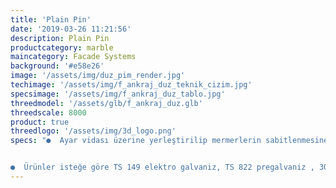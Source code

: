 ```yaml
---
title: 'Plain Pin'
date: '2019-03-26 11:21:56'
description: Plain Pin
productcategory: marble
maincategory: Facade Systems
background: '#e58e26'
image: '/assets/img/duz_pim_render.jpg'
techimage: '/assets/img/f_ankraj_duz_teknik_cizim.jpg'
specsimage: '/assets/img/f_ankraj_duz_tablo.jpg'
threedmodel: '/assets/glb/f_ankraj_duz.glb'
threedscale: 8000
product: true
threedlogo: '/assets/img/3d_logo.png'
specs: "●  Ayar vidası üzerine yerleştirilip mermerlerin sabitlenmesine yarar.


●  Ürünler isteğe göre TS 149 elektro galvaniz, TS 822 pregalvaniz , 304 ve 430 paslanmaz çelikten üretilebilmektedir."
---
```

